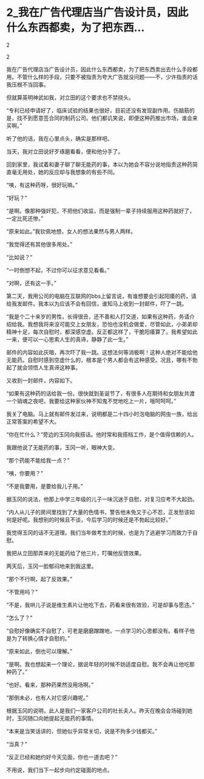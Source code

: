# 2_我在广告代理店当广告设计员，因此什么东西都卖，为了把东西...

2

2

我在广告代理店当广告设计员，因此什么东西都卖，为了把东西卖出去什么手段都用。不管什么样的手段，只要不被指责为夸大广告就没问题——不，少许指责的话我压根不当回事。

但就算英明神武如我，对立田的这个要求也不禁挠头。

“专利已经申请好了，临床试验的结果也很好，目前还没有发现副作用。伤脑筋的是，找不到愿意签合同的制药公司。他们都讥笑说，即便这种药推出市场，谁会来买啊。”

听了他的话，我在心里点头，确实是那样吧。

当天，我对立田说好歹琢磨看看，便和他分手了。

回到家里，我试着和妻子聊了聊无能药的事，本以为她会不容分说地指责这种药简直毫无用处，她的反应却与我想象的有些不同。

“咦，有这种药呀，很好玩嘛。”

“好玩？”

“是啊。像那种强奸犯，不把他们收监，而是强制一辈子持续服用这种药就好了，一定比死还惨。”

“原来如此。”我钦佩地想，女人的想法果然与男人两样。

“我觉得还有其他很多用处。”

“比如说？”

“一时倒想不起，不过你可以征求意见看看。”

“对啊，还有这一手。”

第二天，我用公司的电脑在互联网的bbs上留言说，有谁想要会引起阳痿的药，请给我发邮件。我本以为应该不会有回信，谁知马上收到一封邮件，吓了一跳。

“我是个二十来岁的男性，长得很丑，还不善和人打交道，如果有这种药，务请介绍给我。我想我将来没可能交上女朋友，恐怕也没机会做爱，尽管如此，小弟弟却精神十足，每次自慰时，都深感空虚。反正都这样了，干脆阳痿算了。我希望如此一来，便可以一心思索人生的真谛，静静了此一生。”

邮件的内容如此灰暗，再次吓了我一跳。这想法何等消极啊！这种人绝对不能给他无能药。自慰时感到空虚什么的，根本是个男人都会有这种感受。况且，哪有不勃起了就会领悟人生真谛这种事。

又收到一封邮件，内容如下。

“如果有这种药的话给我一份。很快就到圣诞节了，有很多人在期待和女朋友共渡一个销魂之夜吧，我要给这种家伙神不知鬼不觉地吃上一片，哦呵呵呵。”

我关了电脑。马上就有邮件发过来，说明都是二十四小时泡电脑的网虫一族，给出正常答案的希望不大。

“你在忙什么？”旁边的玉冈向我搭话。他时常和我搭档工作，是个值得信赖的人。

我跟他说了无能药的事，玉冈一听，眼神大变。

“那个药能不能给我一点？”

“咦，你要用？”

“不是我要用，是要给我儿子用。”

据玉冈的说法，他那上中学三年级的儿子一味沉迷于自慰，对复习应考不大起劲。

“内人从儿子的房间里找到了大量的色情书，警告他未免又于心不忍，正发愁该如何是好呢。我想别的时候且不谈，今后学习的时候还是不勃起比较好。”

我觉得玉冈的话不无道理。我们当年做考生的时候，也是为了逃避学习而致力于自慰。

我把从立田那弄来的无能药给了他三片，叮嘱他反馈效果。

两天后，玉冈一脸郁闷地来到我这里。

“那个不行啊，起了反效果。”

“不管用吗？”

“不是，我哄儿子说是维生素片让他吃下去，药看来很有效验，可是却事与愿违。”

“怎么了？”

“自慰好像确实不自慰了，可老是磨磨蹭蹭地，一点学习的心思都没有。看样子他是为了转换心情才自慰的。”

“原来如此，倒也可以理解。”

“是啊。我也想起来一个理论，据说年轻的时候不妨适度自慰。我不会再让他吃那种药了。”

“也好。看来，那种药果然没用场啊。”

“那倒未必，也有人对它感兴趣呢。”

根据玉冈的说明，此人是我们一家客户公司的社长夫人。昨天在晚会会场碰到她时，玉冈随口向她提起无能药的事情。

“本来是当笑话讲的，但她似乎异常关切，说是不拘多少钱都买。”

“当真？”

“反正已经和她约好今天见面，你也一道去吧？”

不用说，我们当下一起步向约定碰面的地点。